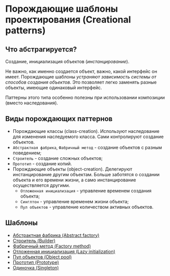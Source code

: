 # Порождающие шаблоны проектирования (Creational patterns)

## Что абстрагируется?

Создание, инициализация объектов (*инстанцирование*). 

Не важно, как именно создается объект, важно, какой интерфейс он имеет. Порождающие шаблоны *устраняют зависимость системы от способов создания объектов*. Это позволяет легко заменять разные объекты, имеющие одинаковый интерфейс.

Паттерны этого типа особенно полезны при использовании композиции (вместо наследования).

## Виды порождающих паттернов

* Порождающие классы (class-creation). Используют наследование для изменения наследуемого класса. Сами контролируют создание объектов.
 * `Абстрактная фабрика`, `Фабричный метод` - создание объектов с разным поведением;
 * `Строитель` - создание сложных объектов;
 * `Прототип` - создание копий.
* Порождающие объекты (object-creation). Делегируют инстанцирование другим объектам. Больше заботятся о создании объекта и его времени жизни, а само инстанцирование осуществляется другими.
  * `Отложенная инициализация` - управление временем создания объекта;
  * `Синглтон` - управление временем жизни объекта;
  * `Пул объектов` - управление количеством активных объектов.

## Шаблоны

* [Абстрактная фабрика (Abstract factory)](./abstractFactory)
* [Строитель (Builder)](./builder)
* [Фабричный метод (Factory method)](./factoryMethod)
* [Отложенная инициализация (Lazy initialization)](./lazyInitialization)
* [Пул объектов (Object pool)](./pool)
* [Прототип (Prototype)](./prototype)
* [Одиночка (Singleton)](./singleton)
